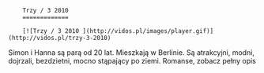 
        Trzy / 3 2010 
        =============
        
        [![Trzy / 3 2010 ](http://vidos.pl/images/player.gif)](http://vidos.pl/trzy-3-2010)
        
        
 Simon i Hanna są parą od 20 lat. Mieszkają w Berlinie. Są atrakcyjni, modni, dojrzali, bezdzietni, mocno stąpający po ziemi. Romanse, zobacz pełny opis
    
